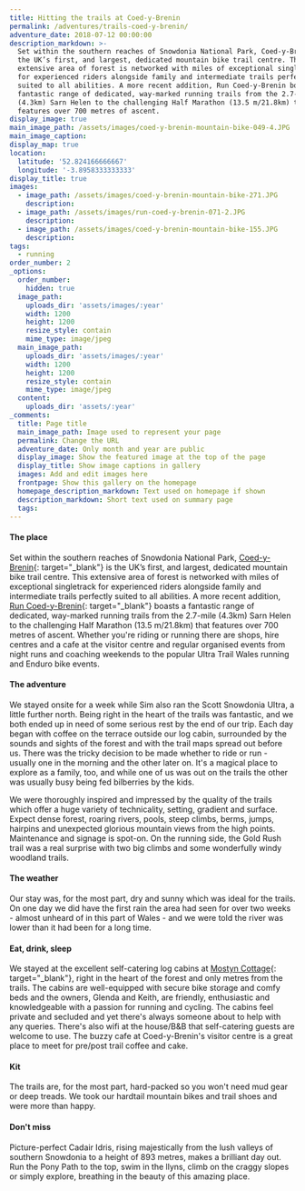 ```yaml
---
title: Hitting the trails at Coed-y-Brenin
permalink: /adventures/trails-coed-y-brenin/
adventure_date: 2018-07-12 00:00:00
description_markdown: >-
  Set within the southern reaches of Snowdonia National Park, Coed-y-Brenin is
  the UK’s first, and largest, dedicated mountain bike trail centre. This
  extensive area of forest is networked with miles of exceptional singletrack
  for experienced riders alongside family and intermediate trails perfectly
  suited to all abilities. A more recent addition, Run Coed-y-Brenin boasts a
  fantastic range of dedicated, way-marked running trails from the 2.7-mile
  (4.3km) Sarn Helen to the challenging Half Marathon (13.5 m/21.8km) that
  features over 700 metres of ascent.
display_image: true
main_image_path: /assets/images/coed-y-brenin-mountain-bike-049-4.JPG
main_image_caption:
display_map: true
location:
  latitude: '52.824166666667'
  longitude: '-3.8958333333333'
display_title: true
images:
  - image_path: /assets/images/coed-y-brenin-mountain-bike-271.JPG
    description:
  - image_path: /assets/images/run-coed-y-brenin-071-2.JPG
    description:
  - image_path: /assets/images/coed-y-brenin-mountain-bike-155.JPG
    description:
tags:
  - running
order_number: 2
_options:
  order_number:
    hidden: true
  image_path:
    uploads_dir: 'assets/images/:year'
    width: 1200
    height: 1200
    resize_style: contain
    mime_type: image/jpeg
  main_image_path:
    uploads_dir: 'assets/images/:year'
    width: 1200
    height: 1200
    resize_style: contain
    mime_type: image/jpeg
  content:
    uploads_dir: 'assets/:year'
_comments:
  title: Page title
  main_image_path: Image used to represent your page
  permalink: Change the URL
  adventure_date: Only month and year are public
  display_image: Show the featured image at the top of the page
  display_title: Show image captions in gallery
  images: Add and edit images here
  frontpage: Show this gallery on the homepage
  homepage_description_markdown: Text used on homepage if shown
  description_markdown: Short text used on summary page
  tags:
---
```


#### The place

Set within the southern reaches of Snowdonia National Park, [Coed-y-Brenin](https://www.beicsbrenin.co.uk/){: target="_blank"}&nbsp;is the UK’s first, and largest, dedicated mountain bike trail centre. This extensive area of forest is networked with miles of exceptional singletrack for experienced riders alongside family and intermediate trails perfectly suited to all abilities. A more recent addition, [Run Coed-y-Brenin](http://www.runcoedybrenin.com/){: target="_blank"}&nbsp;boasts a fantastic range of dedicated, way-marked running trails from the 2.7-mile (4.3km) Sarn Helen to the challenging Half Marathon (13.5 m/21.8km) that features over 700 metres of ascent. Whether you're riding or running there are shops, hire centres and a cafe at the visitor centre and regular organised events from night runs and coaching weekends to the popular Ultra Trail Wales running and Enduro bike events.

#### The adventure

We stayed onsite for a week while Sim also ran the Scott Snowdonia Ultra, a little further north. Being right in the heart of the trails was fantastic, and we both ended up in need of some serious rest by the end of our trip. Each day began with coffee on the terrace outside our log cabin, surrounded by the sounds and sights of the forest and with the trail maps spread out before us. There was the tricky decision to be made whether to ride or run - usually one in the morning and the other later on. It's a magical place to explore as a family, too, and while one of us was out on the trails the other was usually busy being fed bilberries by the kids.&nbsp;

We were thoroughly inspired and impressed by the quality of the trails which offer a huge variety of technicality, setting, gradient and surface. Expect dense forest, roaring rivers, pools, steep climbs, berms, jumps, hairpins and unexpected glorious mountain views from the high points. Maintenance and signage is spot-on. On the running side, the Gold Rush trail was a real surprise with two big climbs and some wonderfully windy woodland trails.

#### The weather

Our stay was, for the most part, dry and sunny which was ideal for the trails. On one day we did have the first rain the area had seen for over two weeks - almost unheard of in this part of Wales - and we were told the river was lower than it had been for a long time.

#### Eat, drink, sleep

We stayed at the excellent self-catering log cabins at [Mostyn Cottage](http://mostyncottage.co.uk/){: target="_blank"}, right in the heart of the forest and only metres from the trails. The cabins are well-equipped with secure bike storage and comfy beds and the owners, Glenda and Keith, are friendly, enthusiastic and knowledgeable with a passion for running and cycling. The cabins feel private and secluded and yet there's always someone about to help with any queries. There's also wifi at the house/B&B that self-catering guests are welcome to use. The buzzy cafe at Coed-y-Brenin's visitor centre is a great place to meet for pre/post trail coffee and cake.

#### Kit

The trails are, for the most part, hard-packed so you won't need mud gear or deep treads. We took our hardtail mountain bikes and trail shoes and were more than happy.

#### Don't miss

Picture-perfect Cadair Idris, rising majestically from the lush valleys of southern Snowdonia to a height of 893 metres, makes a brilliant day out. Run the Pony Path to the top, swim in the llyns, climb on the craggy slopes or simply explore, breathing in the beauty of this amazing place.
